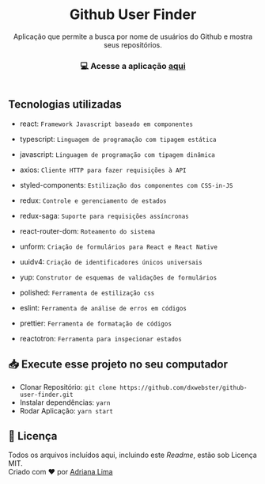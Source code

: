 <h1 align=center> Github User Finder</h1>

<p align=center> Aplicação que permite a busca por nome de usuários do Github e mostra seus repositórios.

<h3 align=center>

💻 **Acesse a aplicação [aqui](https://app-github-user-finder.herokuapp.com/)**
<br><br>

</h3>



## Tecnologias utilizadas

- react: `Framework Javascript baseado em componentes`

- typescript: `Linguagem de programação com tipagem estática`

- javascript: `Linguagem de programação com tipagem dinâmica`

- axios: `Cliente HTTP para fazer requisições à API`

- styled-components: `Estilização dos componentes com CSS-in-JS`

- redux: `Controle e gerenciamento de estados`

- redux-saga: `Suporte para requisições assíncronas`

- react-router-dom: `Roteamento do sistema`

- unform: `Criação de formulários para React e React Native`

- uuidv4: `Criação de identificadores únicos universais`

- yup: `Construtor de esquemas de validações de formulários`

- polished: `Ferramenta de estilização css`

- eslint: `Ferramenta de análise de erros em códigos`

- prettier: `Ferramenta de formatação de códigos`

- reactotron: `Ferramenta para inspecionar estados`


## 📥 Execute esse projeto no seu computador

- Clonar Repositório: `git clone https://github.com/dxwebster/github-user-finder.git`
- Instalar dependências: `yarn`
- Rodar Aplicação: `yarn start`

## 📕 Licença

Todos os arquivos incluídos aqui, incluindo este _Readme_, estão sob Licença MIT.<br>
Criado com ❤ por [Adriana Lima](https://github.com/dxwebster)
